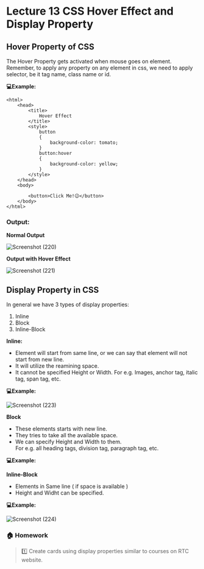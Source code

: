 # Lecture 13 CSS Hover Effect and Display Property 

## Hover Property of CSS

The Hover Property gets activated when mouse goes on element. 
Remember, to apply any property on any element in css, we need to apply selector, be it tag name, class name or id.

**💻Example:**

```
<html>
    <head>
        <title>
            Hover Effect
        </title>
        <style>
            button
            {
                background-color: tomato;
            }
            button:hover
            {
                background-color: yellow;
            }
        </style>
    </head>
    <body>

        <button>Click Me!😉</button> 
    </body>
</html>
```
### Output: 
**Normal Output**


![Screenshot (220)](https://user-images.githubusercontent.com/90567283/162619253-9d408cdf-30f6-41c9-9109-f32249be2816.png)


**Output with Hover Effect**


![Screenshot (221)](https://user-images.githubusercontent.com/90567283/162619341-24464ff2-7760-4172-a12f-516d30b6885b.png)

## Display Property in CSS

In general we have 3 types of display properties:
1. Inline
2. Block
3. Inline-Block

**Inline:** 

* Element will start from same line, or we can say that element will not start from new line. 
* It will utilize the reamining space. 
* It cannot be specified Height or Width. 
For e.g. Images, anchor tag, italic tag, span tag, etc.

**💻Example:**

![Screenshot (223)](https://user-images.githubusercontent.com/90567283/163569914-93278b2f-3ab4-4ff7-9470-30e302adb9b0.png)

**Block**

* These elements starts with new line. 
* They tries to take all the available space.
* We can specify Height and Width to them.   
For e.g. all heading tags, division tag, paragraph tag, etc. 

**💻Example:**

**Inline-Block**

* Elements in Same line ( if space is available )
* Height and Widht can be specified. 

**💻Example:**

![Screenshot (224)](https://user-images.githubusercontent.com/90567283/163569942-bf35e408-b161-4195-b44f-748eb1cbc7d4.png)

### 🏠 Homework 

>1️⃣ Create cards using display properties similar to courses on RTC website. 
